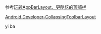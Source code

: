 参考[玩转AppBarLayout，更酷炫的顶部栏](http://www.jianshu.com/p/d159f0176576)

[Android Developer-CollapsingToolbarLayout](https://developer.android.com/reference/android/support/design/widget/CollapsingToolbarLayout.html)


yi ba